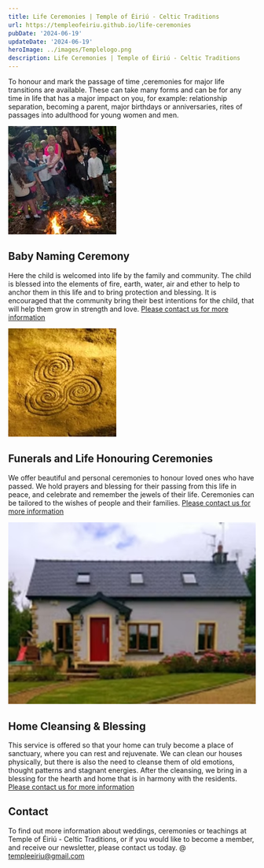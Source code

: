 ```yaml
---
title: Life Ceremonies | Temple of Éiriú - Celtic Traditions
url: https://templeofeiriu.github.io/life-ceremonies
pubDate: '2024-06-19'
updateDate: '2024-06-19'
heroImage: ../images/Templelogo.png
description: Life Ceremonies | Temple of Éiriú - Celtic Traditions
---
```


To honour and mark the passage of time ,ceremonies for major life transitions are available. These can take many forms and can be for any time in life that has a major impact on you, for example: relationship separation, becoming a parent, major birthdays or anniversaries, rites of passages into adulthood for young women and men.

![baby naming ceremony](../images/baby_naming_ceremony.jpeg)

Baby Naming Ceremony
--------------------

Here the child is welcomed into life by the family and community. The child is blessed into the elements of fire, earth, water, air and ether to help to anchor them in this life and to bring protection and blessing. It is encouraged that the community bring their best intentions for the child, that will help them grow in strength and love. [Please contact us for more information](https://templeofeiriu.github.io/)

![Newgrange triskle](../images/Newgrange.triskle.jpeg)

Funerals and Life Honouring Ceremonies
--------------------------------------

We offer beautiful and personal ceremonies to honour loved ones who have passed. We hold prayers and blessing for their passing from this life in peace, and celebrate and remember the jewels of their life. Ceremonies can be tailored to the wishes of people and their families. [Please contact us for more information](https://templeofeiriu.github.io/)

![house blessing](../images/Houseblessing.jpg)

Home Cleansing & Blessing
-------------------------

This service is offered so that your home can truly become a place of sanctuary, where you can rest and rejuvenate. We can clean our houses physically, but there is also the need to cleanse them of old emotions, thought patterns and stagnant energies. After the cleansing, we bring in a blessing for the hearth and home that is in harmony with the residents. [Please contact us for more information](https://templeofeiriu.github.io/)

Contact
-------

To find out more information about weddings, ceremonies or teachings at Temple of Éiriú - Celtic Traditions, or if you would like to become a member, and receive our newsletter, please contact us today. @ [templeeiriu@gmail.com](mailto://templeeiriu@gmail.com)
